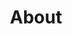 ---
title: About
call_to_action: Contact
large_header: false
content_html: <p>Meet Khushi Tripathi, a driven and ambitious 4th-year B.B.A.LL.B student specializing in Criminal Law with a passion for justice. With a keen interest in judicial services, I'm committed to developing my skills in research and public speaking to make a lasting impact in the legal arena.</p>
---
